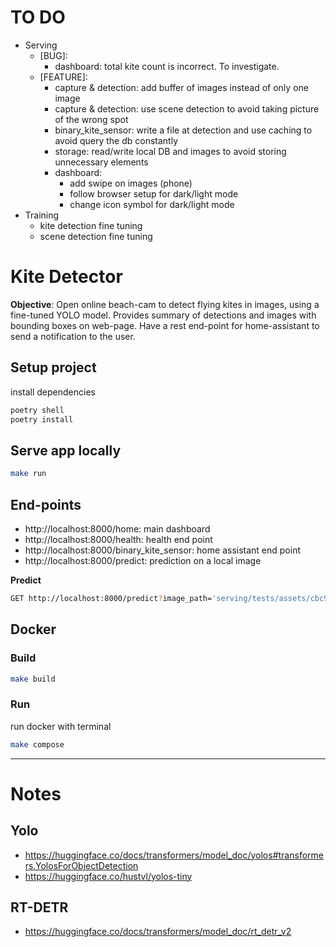 
# TO DO
- Serving
    - [BUG]:
        - dashboard: total kite count is incorrect. To investigate.
    - [FEATURE]:
        - capture & detection: add buffer of images instead of only one image
        - capture & detection: use scene detection to avoid taking picture of the wrong spot
        - binary_kite_sensor: write a file at detection and use caching to avoid query the db constantly
        - storage: read/write local DB and images to avoid storing unnecessary elements
        - dashboard: 
            - add swipe on images (phone)
            - follow browser setup for dark/light mode
            - change icon symbol for dark/light mode
- Training
    - kite detection fine tuning
    - scene detection fine tuning

# Kite Detector
**Objective**: Open online beach-cam to detect flying kites in images, using a fine-tuned YOLO model. Provides summary of detections and images with bounding boxes on web-page. 
Have a rest end-point for home-assistant to send a notification to the user.

## Setup project
install dependencies
```bash
poetry shell
poetry install
```

## Serve app locally
```bash
make run
```

## End-points
- http://localhost:8000/home: main dashboard
- http://localhost:8000/health: health end point
- http://localhost:8000/binary_kite_sensor: home assistant end point
- http://localhost:8000/predict: prediction on a local image

**Predict**
```bash
GET http://localhost:8000/predict?image_path='serving/tests/assets/cbc9b24f-4ed9-4a69-98bd-c27bdb8bf0d7.jpg'
```

## Docker
### Build
```bash
make build
```
### Run
run docker with terminal
```bash
make compose
```

---
# Notes

## Yolo
- https://huggingface.co/docs/transformers/model_doc/yolos#transformers.YolosForObjectDetection
- https://huggingface.co/hustvl/yolos-tiny

## RT-DETR
- https://huggingface.co/docs/transformers/model_doc/rt_detr_v2

